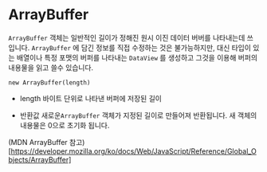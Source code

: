 # ArrayBuffer

`ArrayBuffer` 객체는 일반적인 길이가 정해진 원시 이진 데이터 버버를 나타내는데 쓰입니다. `ArrayBuffer` 에 담긴 정보를 직접 수정하는 것은 불가능하지만, 대신 타입이 있는 배열이나 특정 포맷의 버퍼를 나타내는 `DataView` 를 생성하고 그것을 이용해 버퍼의 내용물을 읽고 쓸수 있습니다. 


```javasript
new ArrayBuffer(length)
```

- length
바이트 단위로 나타낸 버퍼에 저장된 길이

- 반환값
새로운`ArrayBuffer` 객체가 지정된 길이로 만들어져 반환됩니다. 새 객체의 내용물은 0으로 초기화 됩니다.


(MDN ArrayBuffer 참고)[https://developer.mozilla.org/ko/docs/Web/JavaScript/Reference/Global_Objects/ArrayBuffer]

